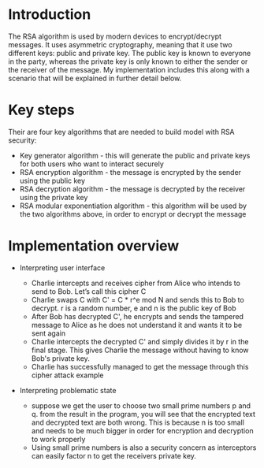 # Introduction
The RSA algorithm is used by modern devices to encrypt/decrypt messages. It uses asymmetric cryptography, meaning that it use two different keys: public and private key. The public key is known to everyone in the party, whereas the private key is only known to either the sender or the receiver of the message. My implementation includes this along with a scenario that will be explained in further detail below.

# Key steps

Their are four key algorithms that are needed to build model with RSA security:

* Key generator algorithm - this will generate the public and private keys for both users who want to interact securely
* RSA encryption algorithm - the message is encrypted by the sender using the public key
* RSA decryption algorithm - the message is decrypted by the receiver using the private key
* RSA modular exponentiation algorithm - this algorithm will be used by the two algorithms above, in order to encrypt or decrypt the message

# Implementation overview

* Interpreting user interface
    - Charlie intercepts and receives cipher from Alice who intends to send to Bob. Let’s call this cipher C
    - Charlie swaps C with C' = C * r^e mod N and sends this to Bob to decrypt. r is a random number, e and n is the public key of Bob 
    - After Bob has decrypted C', he encrypts and sends the tampered message to Alice as he does not understand it and wants it to be sent         again
    - Charlie intercepts the decrypted C' and simply divides it by r in the final stage. This gives Charlie the message without having to         know Bob's private key. 
    - Charlie has successfully managed to get the message through this cipher attack example

* Interpreting problematic state
    - suppose we get the user to choose two small prime numbers p and q. from the result in the program, you will see that the encrypted           text and decrypted text are both wrong. This is because n is too small and needs to be much bigger in order for encryption and               decryption to work properly
    -	Using small prime numbers is also a security concern as interceptors can easily factor n to get the receivers private key.


